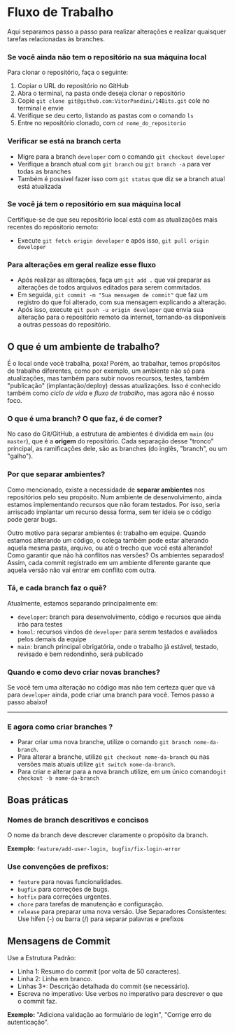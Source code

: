 # Fluxo de Trabalho

Aqui separamos passo a passo para realizar alterações e realizar quaisquer tarefas relacionadas às branches.


### Se você ainda não tem o repositório na sua máquina local
Para clonar o repositório, faça o seguinte:
1. Copiar o URL do repositório no GitHub
2. Abra o terminal, na pasta onde deseja clonar o repositório
3. Copie `git clone git@github.com:VitorPandini/14Bits.git` cole no terminal e envie
4. Verifique se deu certo, listando as pastas com o comando `ls`
5. Entre no repositório clonado, com `cd nome_do_repositorio`

### Verificar se está na branch certa
- Migre para a branch `developer` com o comando `git checkout developer`
- Verifique a branch atual com `git branch` ou `git branch -a` para ver todas as branches
- Também é possível fazer isso com `git status` que diz se a branch atual está atualizada

### Se você já tem o repositório em sua máquina local
Certifique-se de que seu repositório local está com as atualizações mais recentes do repósitorio remoto:
- Execute `git fetch origin developer` e após isso, `git pull origin developer`

### Para alterações em geral realize esse fluxo
- Após realizar as alterações, faça um `git add .` que vai preparar as alterações de todos arquivos editados para serem commitados.
- Em seguida, `git commit -m "Sua mensagem de commit"` que faz um registro do que foi alterado, com sua mensagem explicando a alteração.
- Após isso, execute `git push -u origin developer` que envia sua alteração para o repositório remoto da internet, tornando-as disponíveis a outras pessoas do repositório.


## O que é um ambiente de trabalho?
É o local onde você trabalha, poxa! Porém, ao trabalhar, temos propósitos de trabalho diferentes, como por exemplo, um ambiente não só para atualizações, mas também para subir novos recursos, testes, também "publicação" (implantação/deploy) dessas atualizações. Isso é conhecido também como _ciclo de vida_ e _fluxo de trabalho_, mas agora não é nosso foco.

### O que é uma branch? O que faz, é de comer?
No caso do Git/GitHub, a estrutura de ambientes é dividida em `main` (ou `master`), que é a **origem** do repositório. Cada separação desse "tronco" principal, as ramificações dele, são as branches (do inglês, "branch", ou um "galho").

### Por que separar ambientes?
Como mencionado, existe a necessidade de __separar ambientes__ nos repositórios pelo seu propósito. Num ambiente de desenvolvimento, ainda estamos implementando recursos que não foram testados. Por isso, seria arriscado implantar um recurso dessa forma, sem ter ideia se o código pode gerar bugs.

Outro motivo para separar ambientes é: trabalho em equipe. Quando estamos alterando um código, o colega também pode estar alterando aquela mesma pasta, arquivo, ou até o trecho que você está alterando! Como garantir que não há conflitos nas versões? Os ambientes separados! Assim, cada commit registrado em um ambiente diferente garante que aquela versão não vai entrar em conflito com outra.

### Tá, e cada branch faz o quê?
Atualmente, estamos separando principalmente em:
- `developer`: branch para desenvolvimento, código e recursos que ainda irão para testes 
- `homol`: recursos vindos de `developer` para serem testados e avaliados pelos demais da equipe
- `main`: branch principal obrigatória, onde o trabalho já estável, testado, revisado e bem redondinho, será publicado 

### Quando e como devo criar novas branches?
Se você tem uma alteração no código mas não tem certeza quer que vá para `developer` ainda, pode criar uma branch para você. Temos passo a passo abaixo!

--------------------------
### E agora como criar branches ?
- Parar criar uma nova branche, utilize o comando `git branch nome-da-branch`.
- Para alterar a branche, utilize `git checkout nome-da-branch` ou nas versões mais atuais utilize `git switch nome-da-branch`.
- Para criar e alterar para a nova branch utilize, em um único comando`git checkout -b nome-da-branch`

  
## Boas práticas
### Nomes de branch descritivos e concisos
O nome da branch deve descrever claramente o propósito da branch.

**Exemplo:** `feature/add-user-login, bugfix/fix-login-error`

### Use convenções de prefixos:

- `feature` para novas funcionalidades.
- `bugfix` para correções de bugs.
- `hotfix` para correções urgentes.
- `chore` para tarefas de manutenção e configuração.
- `release` para preparar uma nova versão.
Use Separadores Consistentes: Use hífen (-) ou barra (/) para separar palavras e prefixos

## Mensagens de Commit
Use a Estrutura Padrão:
- Linha 1: Resumo do commit (por volta de 50 caracteres).
- Linha 2: Linha em branco.
- Linhas 3+: Descrição detalhada do commit (se necessário).
- Escreva no imperativo: Use verbos no imperativo para descrever o que o commit faz.

**Exemplo:** "Adiciona validação ao formulário de login", "Corrige erro de autenticação".
